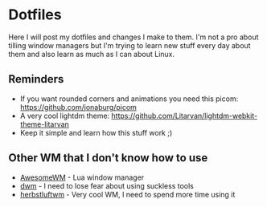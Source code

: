 # Dotfiles

Here I will post my dotfiles and changes I make to them. I'm not a pro about tilling window managers but I'm trying to learn new stuff every day about them and also learn as much as I can about Linux. 

## Reminders

- If you want rounded corners and animations you need this picom: https://github.com/jonaburg/picom
- A very cool lightdm theme: https://github.com/Litarvan/lightdm-webkit-theme-litarvan
- Keep it simple and learn how this stuff work ;)

## Other WM that I don't know how to use

- [AwesomeWM](https://awesomewm.org/) - Lua window manager
- [dwm](https://dwm.suckless.org/) - I need to lose fear about using suckless tools
- [herbstluftwm](https://herbstluftwm.org/) - Very cool WM, I need to spend more time using it
